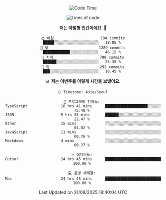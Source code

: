 <div align="center">

<br />

 <!--START_SECTION:waka-->
![Code Time](http://img.shields.io/badge/Code%20Time-5%2C071%20hrs%208%20mins-blue)

![Lines of code](https://img.shields.io/badge/%EC%A0%80%EB%8A%94%20%EC%97%AC%ED%83%9C%EA%B9%8C%EC%A7%80%20-2.1%20million%20%EC%A4%84%EC%9D%98%20%EC%BD%94%EB%93%9C%EB%A5%BC%20%EC%9E%91%EC%84%B1%ED%96%88%EC%96%B4%EC%9A%94.-blue)

**저는 아침형 인간이에요. 🐤** 

```text
🌞 아침                     504 commits         █████░░░░░░░░░░░░░░░░░░░░   18.05 % 
🌆 낮　                     1289 commits        ████████████░░░░░░░░░░░░░   46.15 % 
🌃 저녁                     708 commits         ██████░░░░░░░░░░░░░░░░░░░   25.35 % 
🌙 밤　                     292 commits         ███░░░░░░░░░░░░░░░░░░░░░░   10.45 % 
```


📊 **저는 이번주를 이렇게 시간을 보냈어요.** 

```text
🕑︎ Timezone: Asia/Seoul

💬 프로그래밍 언어들: 
TypeScript               18 hrs 41 mins      ███████████████████░░░░░░   75.48 % 
JSON                     5 hrs 33 mins       ██████░░░░░░░░░░░░░░░░░░░   22.47 % 
Other                    15 mins             ░░░░░░░░░░░░░░░░░░░░░░░░░   01.02 % 
JavaScript               11 mins             ░░░░░░░░░░░░░░░░░░░░░░░░░   00.76 % 
Markdown                 4 mins              ░░░░░░░░░░░░░░░░░░░░░░░░░   00.27 % 

🔥 에디터들: 
Cursor                   24 hrs 45 mins      █████████████████████████   100.00 % 

💻 운영 체제들: 
Mac                      24 hrs 45 mins      █████████████████████████   100.00 % 
```


 Last Updated on 31/08/2025 18:40:04 UTC
<!--END_SECTION:waka-->

</div>

